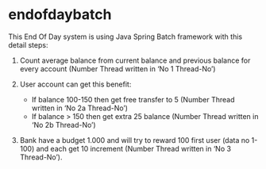 # endofdaybatch

This End Of Day system is using Java Spring Batch framework with this detail steps:

1. Count average balance from current balance and previous balance for every account (Number Thread written in ‘No 1 Thread-No’)

2. User account can get this benefit:
   - If balance 100-150 then get free transfer to 5 (Number Thread written in ‘No 2a Thread-No’)
   - If balance > 150 then get extra 25 balance (Number Thread written in ‘No 2b Thread-No’)

3. Bank have a budget 1.000 and will try to reward 100 first user (data no 1-100) and each get 10 increment (Number Thread written in ‘No 3 Thread-No’).